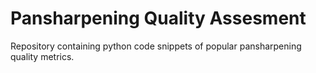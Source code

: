 # Pansharpening Quality Assesment
Repository containing python code snippets of popular pansharpening quality metrics.
